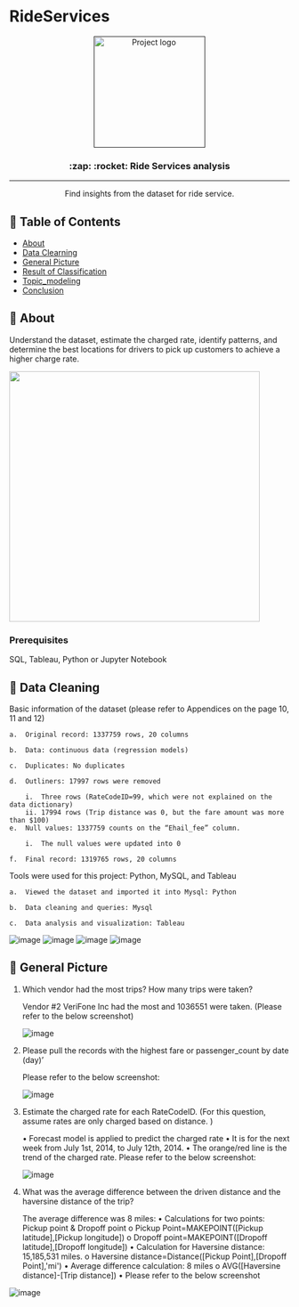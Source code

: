# RideServices

<p align="center">
  <a href="" rel="noopener">
 <img width=200px height=200px src="https://i.imgur.com/6wj0hh6.jpg" alt="Project logo"></a>
</p>

<h3 align="center">:zap: :rocket: Ride Services analysis </h3>


---

<p align="center">
Find insights from the dataset for ride service. 
    <br> 
</p>

## 📝 Table of Contents
- [About](#about)
- [Data Clearning](#data_leaning)
- [General Picture](#GeneralPicture)
- [Result of Classification](#result)
- [Topic_modeling](#topic_modeling)
- [Conclusion](#conclusion)


## 🧐 About <a name = "about"></a>
Understand the dataset, estimate the charged rate, identify patterns, and determine the best locations for drivers to pick up customers to achieve a higher charge rate.

<img src="https://media1.giphy.com/media/v1.Y2lkPTc5MGI3NjExenp5NnVnMmdrczF1enJuOTlzMWdncWw3d2p2dWtkamh6bTg0am1ydiZlcD12MV9pbnRlcm5hbF9naWZfYnlfaWQmY3Q9Zw/CnQ6jjqggL2Ar23XtQ/giphy.gif" width="450" />

### Prerequisites
SQL, Tableau, Python or Jupyter Notebook 


## 🔖 Data Cleaning <a name = "data_leaning"></a>

Basic information of the dataset (please refer to Appendices on the page 10, 11 and 12)

    a.	Original record: 1337759 rows, 20 columns
  
    b.	Data: continuous data (regression models)
  
    c.	Duplicates: No duplicates
  
    d.	Outliners: 17997 rows were removed
  
        i.	Three rows (RateCodeID=99, which were not explained on the data dictionary)
        ii.	17994 rows (Trip distance was 0, but the fare amount was more than $100)
    e.	Null values: 1337759 counts on the “Ehail_fee” column.
    
        i.	The null values were updated into 0 
        
    f.	Final record: 1319765 rows, 20 columns

Tools were used for this project: Python, MySQL, and Tableau

    a.	Viewed the dataset and imported it into Mysql: Python 
    
    b.	Data cleaning and queries: Mysql
    
    c.	Data analysis and visualization: Tableau


![image](https://github.com/YingHu1234/RideServices/blob/main/RideService/12.png)
![image](https://github.com/YingHu1234/RideServices/blob/main/RideService/13.png)
![image](https://github.com/YingHu1234/RideServices/blob/main/RideService/14.png)
![image](https://github.com/YingHu1234/RideServices/blob/main/RideService/15.png)


## 🌱 General Picture <a name = "GeneralPicture)"></a> 


1.	Which vendor had the most trips? How many trips were taken?

    Vendor #2 VeriFone Inc had the most and 1036551 were taken. 
    (Please refer to the below screenshot)
  	
    ![image](https://github.com/YingHu1234/RideServices/blob/main/RideService/1.png)
   
     
3.	Please pull the records with the highest fare or passenger_count by date (day)’

    Please refer to the below screenshot:
  	
     ![image](https://github.com/YingHu1234/RideServices/blob/main/RideService/2.png)


4.	Estimate the charged rate for each RateCodeID. (For this question, assume rates are only charged based on distance. )

    •	Forecast model is applied to predict the charged rate 
    •	It is for the next week from July 1st, 2014, to July 12th, 2014. 
    •	The orange/red line is the trend of the charged rate. Please refer to the below screenshot:
  	
    ![image](https://github.com/YingHu1234/RideServices/blob/main/RideService/3.png)


5.	What was the average difference between the driven distance and the haversine distance of the trip?

    The average difference was 8 miles:
        •	Calculations for two points: Pickup point & Dropoff point
              o	Pickup Point=MAKEPOINT([Pickup latitude],[Pickup longitude])
              o	Dropoff point=MAKEPOINT([Dropoff latitude],[Dropoff longitude])
        •	Calculation for Haversine distance: 15,185,531 miles.
              o	Haversine distance=Distance([Pickup Point],[Dropoff Point],'mi')
        •	Average difference calculation: 8 miles
              o	AVG([Haversine distance]-[Trip distance])
        •	Please refer to the below screenshot

   ![image](https://github.com/YingHu1234/RideServices/blob/main/RideService/3.png)
